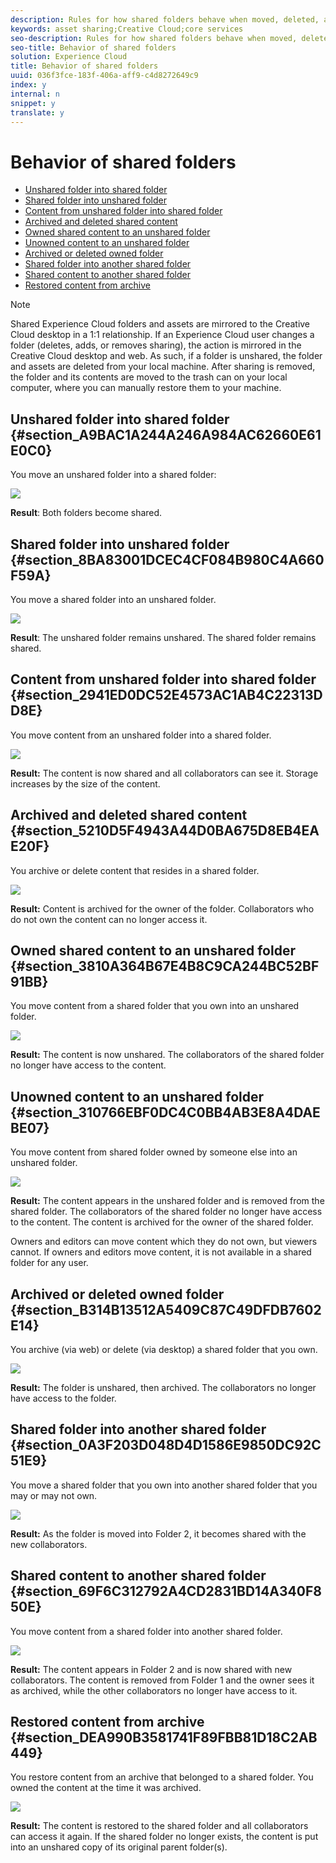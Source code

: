 ```yaml
---
description: Rules for how shared folders behave when moved, deleted, and restored.
keywords: asset sharing;Creative Cloud;core services
seo-description: Rules for how shared folders behave when moved, deleted, and restored.
seo-title: Behavior of shared folders
solution: Experience Cloud
title: Behavior of shared folders
uuid: 036f3fce-183f-406a-aff9-c4d8272649c9
index: y
internal: n
snippet: y
translate: y
---
```


# Behavior of shared folders


* [ Unshared folder into shared folder](../experience-cloud-assets/asset_behavior.md#section_A9BAC1A244A246A984AC62660E61E0C0)
* [ Shared folder into unshared folder](../experience-cloud-assets/asset_behavior.md#section_8BA83001DCEC4CF084B980C4A660F59A)
* [ Content from unshared folder into shared folder](../experience-cloud-assets/asset_behavior.md#section_2941ED0DC52E4573AC1AB4C22313DD8E)
* [ Archived and deleted shared content](../experience-cloud-assets/asset_behavior.md#section_5210D5F4943A44D0BA675D8EB4EAE20F)
* [ Owned shared content to an unshared folder](../experience-cloud-assets/asset_behavior.md#section_3810A364B67E4B8C9CA244BC52BF91BB)
* [ Unowned content to an unshared folder](../experience-cloud-assets/asset_behavior.md#section_310766EBF0DC4C0BB4AB3E8A4DAEBE07)
* [ Archived or deleted owned folder](../experience-cloud-assets/asset_behavior.md#section_B314B13512A5409C87C49DFDB7602E14)
* [ Shared folder into another shared folder](../experience-cloud-assets/asset_behavior.md#section_0A3F203D048D4D1586E9850DC92C51E9)
* [ Shared content to another shared folder](../experience-cloud-assets/asset_behavior.md#section_69F6C312792A4CD2831BD14A340F850E)
* [ Restored content from archive](../experience-cloud-assets/asset_behavior.md#section_DEA990B3581741F89FBB81D18C2AB449)

>[!NOTE]
>
>Shared Experience Cloud folders and assets are mirrored to the Creative Cloud desktop in a 1:1 relationship. If an Experience Cloud user changes a folder (deletes, adds, or removes sharing), the action is mirrored in the Creative Cloud desktop and web. As such, if a folder is unshared, the folder and assets are deleted from your local machine. After sharing is removed, the folder and its contents are moved to the trash can on your local computer, where you can manually restore them to your machine.


## Unshared folder into shared folder {#section_A9BAC1A244A246A984AC62660E61E0C0}

You move an unshared folder into a shared folder: 

![](assets/01_assets_move.png) 

**Result**: Both folders become shared. 

## Shared folder into unshared folder {#section_8BA83001DCEC4CF084B980C4A660F59A}

You move a shared folder into an unshared folder. 

![](assets/02_assets_move.png) 

**Result**: The unshared folder remains unshared. The shared folder remains shared. 

## Content from unshared folder into shared folder {#section_2941ED0DC52E4573AC1AB4C22313DD8E}

You move content from an unshared folder into a shared folder. 

![](assets/03_assets_move.png) 

**Result:** The content is now shared and all collaborators can see it. Storage increases by the size of the content. 

## Archived and deleted shared content {#section_5210D5F4943A44D0BA675D8EB4EAE20F}

You archive or delete content that resides in a shared folder. 

![](assets/04_assets_move.png) 

**Result:** Content is archived for the owner of the folder. Collaborators who do not own the content can no longer access it. 

## Owned shared content to an unshared folder {#section_3810A364B67E4B8C9CA244BC52BF91BB}

You move content from a shared folder that you own into an unshared folder. 

![](assets/05_assets_move.png) 

**Result:** The content is now unshared. The collaborators of the shared folder no longer have access to the content. 

## Unowned content to an unshared folder {#section_310766EBF0DC4C0BB4AB3E8A4DAEBE07}

You move content from shared folder owned by someone else into an unshared folder. 

![](assets/06_assets_move.png) 

**Result:** The content appears in the unshared folder and is removed from the shared folder. The collaborators of the shared folder no longer have access to the content. The content is archived for the owner of the shared folder. 

Owners and editors can move content which they do not own, but viewers cannot. If owners and editors move content, it is not available in a shared folder for any user. 

## Archived or deleted owned folder {#section_B314B13512A5409C87C49DFDB7602E14}

You archive (via web) or delete (via desktop) a shared folder that you own. 

![](assets/07_assets_move.png) 

**Result:** The folder is unshared, then archived. The collaborators no longer have access to the folder. 

## Shared folder into another shared folder {#section_0A3F203D048D4D1586E9850DC92C51E9}

You move a shared folder that you own into another shared folder that you may or may not own. 

![](assets/09_assets_move.png) 

**Result:** As the folder is moved into Folder 2, it becomes shared with the new collaborators. 

## Shared content to another shared folder {#section_69F6C312792A4CD2831BD14A340F850E}

You move content from a shared folder into another shared folder. 

![](assets/11_assets_move.png) 

**Result:** The content appears in Folder 2 and is now shared with new collaborators. The content is removed from Folder 1 and the owner sees it as archived, while the other collaborators no longer have access to it. 

## Restored content from archive {#section_DEA990B3581741F89FBB81D18C2AB449}

You restore content from an archive that belonged to a shared folder. You owned the content at the time it was archived. 

![](assets/12_assets_move.png) 

**Result:** The content is restored to the shared folder and all collaborators can access it again. If the shared folder no longer exists, the content is put into an unshared copy of its original parent folder(s). 
